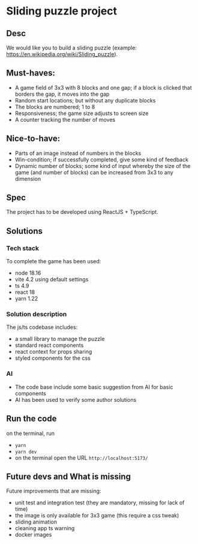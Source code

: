 # Sliding puzzle project

## Desc 

We would like you to build a sliding puzzle (example: https://en.wikipedia.org/wiki/Sliding_puzzle). 

## Must-haves:

* A game field of 3x3 with 8 blocks and one gap; if a block is clicked that borders the gap, it moves into the gap
* Random start locations; but without any duplicate blocks
* The blocks are numbered; 1 to 8
* Responsiveness; the game size adjusts to screen size
* A counter tracking the number of moves

## Nice-to-have:

* Parts of an image instead of numbers in the blocks
* Win-condition; if successfully completed, give some kind of feedback
* Dynamic number of blocks; some kind of input whereby the size of the game (and number of blocks) can be increased from 3x3 to any dimension

## Spec

The project has to be developed using ReactJS + TypeScript.

## Solutions

### Tech stack
To complete the game has been used:
* node 18.16
* vite 4.2 using default settings
* ts 4.9
* react 18
* yarn 1.22

### Solution description
The js/ts codebase includes:
* a small library to manage the puzzle
* standard react components
* react context for props sharing
* styled components for the css

### AI
* The code base include some basic suggestion from AI for basic components
* AI has been used to verify some author solutions

## Run the code
on the terminal, run
* `yarn`
* `yarn dev`
* on the terminal open the URL `http://localhost:5173/`

## Future devs and What is missing
Future improvements that are missing:
* unit test and integration test (they are mandatory, missing for lack of time)
* the image is only available for 3x3 game (this require a css tweak)
* sliding animation
* cleaning app ts warning
* docker images
